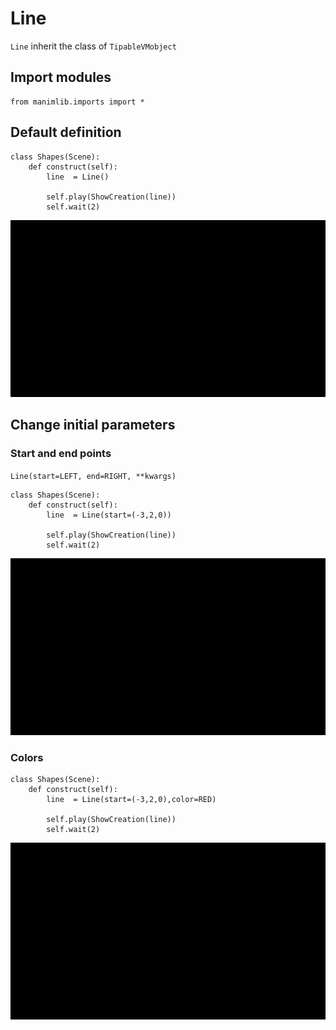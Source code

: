 # Line
`Line` inherit the class of `TipableVMobject`

## Import modules
```python3
from manimlib.imports import *
```

## Default definition
```python3
class Shapes(Scene):
    def construct(self):
        line  = Line()

        self.play(ShowCreation(line))
        self.wait(2)
```

<p align="center"><img src ="Shapes1.gif" /></p>

## Change initial parameters
### Start and end points
`Line(start=LEFT, end=RIGHT, **kwargs)`

```python3
class Shapes(Scene):
    def construct(self):
        line  = Line(start=(-3,2,0))

        self.play(ShowCreation(line))
        self.wait(2)
```

<p align="center"><img src ="Shapes2.gif" /></p>

### Colors
```python3
class Shapes(Scene):
    def construct(self):
        line  = Line(start=(-3,2,0),color=RED)

        self.play(ShowCreation(line))
        self.wait(2)
```

<p align="center"><img src ="Shapes3.gif" /></p>